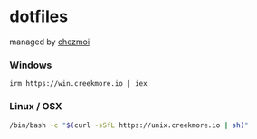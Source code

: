 # dotfiles

managed by [chezmoi](https://www.chezmoi.io/)

### Windows
```
irm https://win.creekmore.io | iex
```

### Linux / OSX
```bash
/bin/bash -c "$(curl -sSfL https://unix.creekmore.io | sh)"
```

<!-- curl -sSfL https://unix.creekmore.io | sh -->